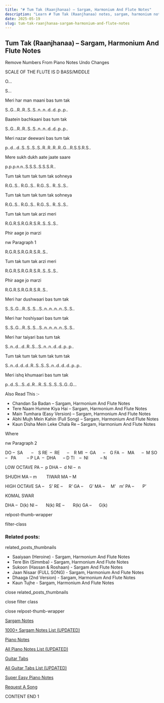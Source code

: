 ```yaml
---
title: "# Tum Tak (Raanjhanaa) – Sargam, Harmonium And Flute Notes"
description: "Learn # Tum Tak (Raanjhanaa) notes, sargam, harmonium notations and flute notes. Easy step-by-step tutorial for beginners."
date: 2025-05-19
slug: tum-tak-raanjhanaa-sargam-harmonium-and-flute-notes
---
```


## Tum Tak (Raanjhanaa) – Sargam, Harmonium And Flute Notes

Remove Numbers From Piano Notes
Undo Changes

SCALE OF THE FLUTE IS D BASS/MIDDLE

O…

S…

Meri har man maani bas tum tak

S..G…R..R..S..S..n..n..d..d..p..p..

Baatein bachkaani bas tum tak

S..G…R..R..S..S..n..n..d..d..p..p..

Meri nazar deewani bas tum tak

p..d…d..S..S..S..S..R..R..R..R..G…R.S.S.R.S..

Mere sukh dukh aate jaate saare

p.p.p.n.n..S.S.S..S.S.S.R..

Tum tak tum tak tum tak sohneya

R.G..S.. R.G..S.. R.G..S.. R..S..S..

Tum tak tum tak tum tak sohneya

R.G..S.. R.G..S.. R.G..S.. R..S..S..

Tum tak tum tak arzi meri

R.G.R.S.R.G.R.S.R..S..S..S..

Phir aage jo marzi

nw Paragraph 1

R.G.R.S.R.G.R.S.R..S..

Tum tak tum tak arzi meri

R.G.R.S.R.G.R.S.R..S..S..S..

Phir aage jo marzi

R.G.R.S.R.G.R.S.R..S..

Meri har dushwaari bas tum tak

S..S..G…R..S..S…S..n..n..n..n..S..S..

Meri har hoshiyaari bas tum tak

S..S..G…R..S..S…S..n..n..n..n..S..S..

Meri har taiyari bas tum tak

S..n..d…d..R..S…S..n..n..d..d..p..p..

Tum tak tum tak tum tak tum tak

S..n..d..d..d..R..S..S..S..n..d..d..d..p..p..

Meri ishq khumaari bas tum tak

p..d..S…S..d..R…R..S..S..S..S..G..G…

Also Read This :-

* Chandan Sa Badan – Sargam, Harmonium And Flute Notes
* Tere Naam Humne Kiya Hai – Sargam, Harmonium And Flute Notes
* Main Tumhara (Easy Version) – Sargam, Harmonium And Flute Notes
* Abhi Mujh Mein Kahin (Full Song) – Sargam, Harmonium And Flute Notes
* Kaun Disha Mein Leke Chala Re – Sargam, Harmonium And Flute Notes

Where

nw Paragraph 2

DO –  SA       –    S
RE  –  RE      –    R
MI  –  GA      –    G
FA  –   MA      –  M
SO  –   PA         – P
LA  –  DHA      – D
TI    –  NI          – N

LOW OCTAVE
PA –  p
DHA –  d
NI –  n

SHUDH MA – m        TIWAR MA – M

HIGH OCTAVE
SA –    S’
RE –     R’
GA –     G’
MA –     M’   m’
PA –       P’

KOMAL SWAR

DHA –  D(k)
NI –       N(k)
RE –       R(k)
GA –      G(k)

relpost-thumb-wrapper

filter-class

### Related posts:

related_posts_thumbnails

* Saaiyaan (Heroine) - Sargam, Harmonium And Flute Notes
* Tere Bin (Simmba) - Sargam, Harmonium And Flute Notes
* Sukoon (Hassan & Roshaan) - Sargam And Flute Notes
* Jaan Nisaar (FULL SONG) - Sargam, Harmonium And Flute Notes
* Dhaaga (2nd Version) - Sargam, Harmonium And Flute Notes
* Kaun Tujhe - Sargam, Harmonium And Flute Notes

close related_posts_thumbnails

close filter class

close relpost-thumb-wrapper

[Sargam Notes](https://www.notationsworld.com/sargam-notes.html)

[1000+ Sargam Notes List (UPDATED)](https://www.notationsworld.com/all-songs-list-sargam-notes.html)

[Piano Notes](https://www.notationsworld.com/piano-notes.html)

[All Piano Notes List (UPDATED)](https://www.notationsworld.com/all-songs-list-piano-notes.html)

[Guitar Tabs](https://www.notationsworld.com/guitar-tabs.html)

[All Guitar Tabs List (UPDATED)](https://www.notationsworld.com/all-songs-list-guitar-tabs.html)

[Super Easy Piano Notes](https://studywall.in/)

[Request A Song](https://www.notationsworld.com/request-a-song.html)

CONTENT END 1


